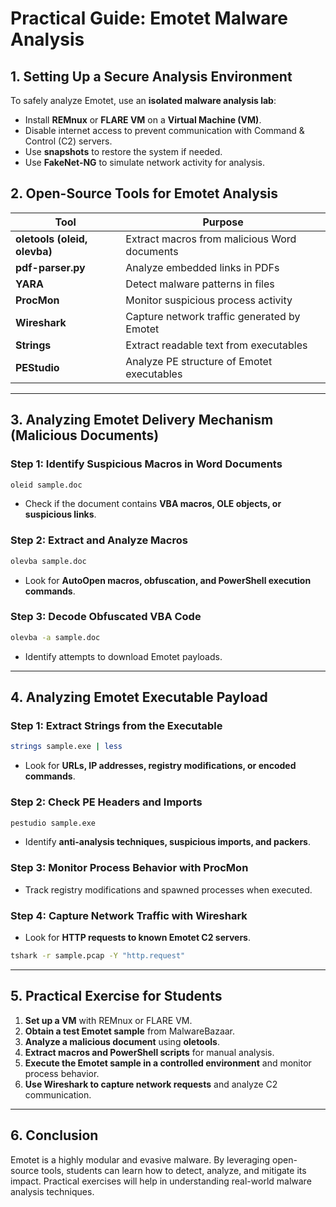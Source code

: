 # Practical Guide: Emotet Malware Analysis

## 1. Setting Up a Secure Analysis Environment
To safely analyze Emotet, use an **isolated malware analysis lab**:
- Install **REMnux** or **FLARE VM** on a **Virtual Machine (VM)**.
- Disable internet access to prevent communication with Command & Control (C2) servers.
- Use **snapshots** to restore the system if needed.
- Use **FakeNet-NG** to simulate network activity for analysis.

## 2. Open-Source Tools for Emotet Analysis
| Tool | Purpose |
|------|---------|
| **oletools (oleid, olevba)** | Extract macros from malicious Word documents |
| **pdf-parser.py** | Analyze embedded links in PDFs |
| **YARA** | Detect malware patterns in files |
| **ProcMon** | Monitor suspicious process activity |
| **Wireshark** | Capture network traffic generated by Emotet |
| **Strings** | Extract readable text from executables |
| **PEStudio** | Analyze PE structure of Emotet executables |

---

## 3. Analyzing Emotet Delivery Mechanism (Malicious Documents)
### **Step 1: Identify Suspicious Macros in Word Documents**
```bash
oleid sample.doc
```
- Check if the document contains **VBA macros, OLE objects, or suspicious links**.

### **Step 2: Extract and Analyze Macros**
```bash
olevba sample.doc
```
- Look for **AutoOpen macros, obfuscation, and PowerShell execution commands**.

### **Step 3: Decode Obfuscated VBA Code**
```bash
olevba -a sample.doc
```
- Identify attempts to download Emotet payloads.

---

## 4. Analyzing Emotet Executable Payload
### **Step 1: Extract Strings from the Executable**
```bash
strings sample.exe | less
```
- Look for **URLs, IP addresses, registry modifications, or encoded commands**.

### **Step 2: Check PE Headers and Imports**
```bash
pestudio sample.exe
```
- Identify **anti-analysis techniques, suspicious imports, and packers**.

### **Step 3: Monitor Process Behavior with ProcMon**
- Track registry modifications and spawned processes when executed.

### **Step 4: Capture Network Traffic with Wireshark**
- Look for **HTTP requests to known Emotet C2 servers**.

```bash
tshark -r sample.pcap -Y "http.request"
```

---

## 5. Practical Exercise for Students
1. **Set up a VM** with REMnux or FLARE VM.
2. **Obtain a test Emotet sample** from MalwareBazaar.
3. **Analyze a malicious document** using **oletools**.
4. **Extract macros and PowerShell scripts** for manual analysis.
5. **Execute the Emotet sample in a controlled environment** and monitor process behavior.
6. **Use Wireshark to capture network requests** and analyze C2 communication.

---

## 6. Conclusion
Emotet is a highly modular and evasive malware. By leveraging open-source tools, students can learn how to detect, analyze, and mitigate its impact. Practical exercises will help in understanding real-world malware analysis techniques.
